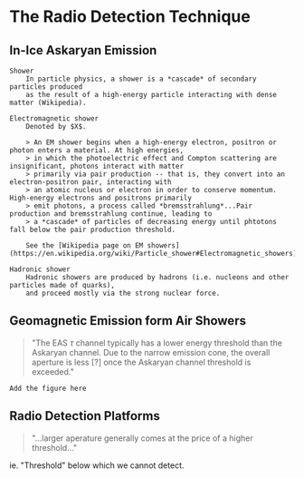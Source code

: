 # The Radio Detection Technique

## In-Ice Askaryan Emission

```{glossary}
Shower
    In particle physics, a shower is a *cascade* of secondary particles produced
    as the result of a high-energy particle interacting with dense matter (Wikipedia).

Electromagnetic shower
    Denoted by $X$.

    > An EM shower begins when a high-energy electron, positron or photon enters a material. At high energies,
    > in which the photoelectric effect and Compton scattering are insignificant, photons interact with matter
    > primarily via pair production -- that is, they convert into an electron-positron pair, interacting with
    > an atomic nucleus or electron in order to conserve momentum. High-energy electrons and positrons primarily
    > emit photons, a process called *bremsstrahlung*...Pair production and bremsstrahlung continue, leading to
    > a *cascade* of particles of decreasing energy until phtotons fall below the pair production threshold.

    See the [Wikipedia page on EM showers](https://en.wikipedia.org/wiki/Particle_shower#Electromagnetic_showers)

Hadronic shower
    Hadronic showers are produced by hadrons (i.e. nucleons and other particles made of quarks), 
    and proceed mostly via the strong nuclear force.
```



## Geomagnetic Emission form Air Showers

> "The EAS $\tau$ channel typically has a lower energy threshold than the Askaryan channel. Due to
> the narrow emission cone, the overall aperture is less [?] once the Askaryan channel threshold is
> exceeded."

```{admonition} todo
Add the figure here
```


## Radio Detection Platforms

> "...larger aperature generally comes at the price of a higher threshold..."

ie. "Threshold" below which we cannot detect.
